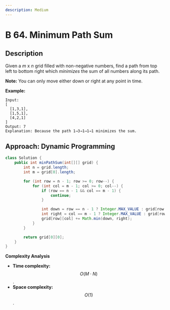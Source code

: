 ```yaml
---
description: Medium
---
```


# B 64. Minimum Path Sum

## Description

Given a _m_ x _n_ grid filled with non-negative numbers, find a path from top left to bottom right which _minimizes_ the sum of all numbers along its path.

**Note:** You can only move either down or right at any point in time.

**Example:**

```text
Input:
[
  [1,3,1],
  [1,5,1],
  [4,2,1]
]
Output: 7
Explanation: Because the path 1→3→1→1→1 minimizes the sum.
```

## Approach: Dynamic Programming

```java
class Solution {
    public int minPathSum(int[][] grid) {
        int n = grid.length;
        int m = grid[0].length;

        for (int row = n - 1; row >= 0; row--) {
            for (int col = m - 1; col >= 0; col--) {
                if (row == n - 1 && col == m - 1) {
                    continue;
                }

                int down = row == n - 1 ? Integer.MAX_VALUE : grid[row + 1][col];
                int right = col == m - 1 ? Integer.MAX_VALUE : grid[row][col + 1];
                grid[row][col] += Math.min(down, right);
            }
        }

        return grid[0][0];
    }
}
```

**Complexity Analysis**

* **Time complexity:** $$O(M\cdot N)$$.
* **Space complexity:** $$O(1)$$.


